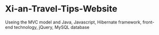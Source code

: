 # Xi-an-Travel-Tips-Website
 Useing the MVC model and Java, Javascript, Hibernate framework, front-end technology, jQuery, MySQL database
